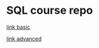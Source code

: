 # SQL course repo

[link basic](https://www.kaggle.com/learn/intro-to-sql)

[link advanced](https://www.kaggle.com/learn/advanced-sql)
